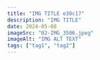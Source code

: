 ```yaml
---
title: "IMG TITLE e30c17"
description: "IMG TITLE"
date: 2024-05-08
imageSrc: "02-IMG_3506.jpeg"
imageAlt: "IMG ALT TEXT"
tags: ["tag1", "tag2"]
---
```

